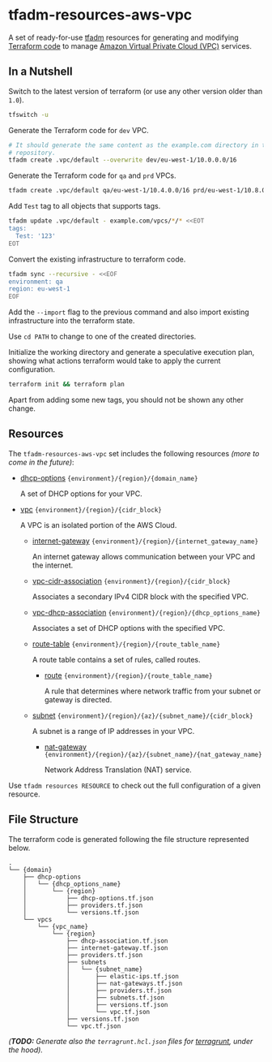 # tfadm-resources-aws-vpc

A set of ready-for-use [tfadm](https://github.com/nuncard/tfadm) resources for generating and modifying [Terraform code](https://developer.hashicorp.com/terraform) to manage [Amazon Virtual Private Cloud (VPC)](https://aws.amazon.com/vpc/) services.

## In a Nutshell

Switch to the latest version of terraform (or use any other version older than `1.0`).

```bash
tfswitch -u
```

Generate the Terraform code for `dev` VPC.

```bash
# It should generate the same content as the example.com directory in this
# repository.
tfadm create .vpc/default --overwrite dev/eu-west-1/10.0.0.0/16
```

Generate the Terraform code for `qa` and `prd` VPCs.

```bash
tfadm create .vpc/default qa/eu-west-1/10.4.0.0/16 prd/eu-west-1/10.8.0.0/16
```

Add `Test` tag to all objects that supports tags.

```bash
tfadm update .vpc/default - example.com/vpcs/*/* <<EOT
tags:
  Test: '123'
EOT
```

Convert the existing infrastructure to terraform code.

```bash
tfadm sync --recursive - <<EOF
environment: qa
region: eu-west-1
EOF
```

Add the `--import` flag to the previous command and also import existing infrastructure into the terraform state.

Use `cd PATH` to change to one of the created directories.

Initialize the working directory and generate a speculative execution plan, showing what actions terraform would take to apply the current configuration.

```bash
terraform init && terraform plan
```

Apart from adding some new tags, you should not be shown any other change.

## Resources

The `tfadm-resources-aws-vpc` set includes the following resources *(more to come in the future)*:

- [dhcp-options] `{environment}/{region}/{domain_name}`

  A set of DHCP options for your VPC.

- [vpc] `{environment}/{region}/{cidr_block}`

  A VPC is an isolated portion of the AWS Cloud.

  - [internet-gateway] `{environment}/{region}/{internet_gateway_name}`

    An internet gateway allows communication between your VPC and the internet.

  - [vpc-cidr-association] `{environment}/{region}/{cidr_block}`

    Associates a secondary IPv4 CIDR block with the specified VPC.

  - [vpc-dhcp-association] `{environment}/{region}/{dhcp_options_name}`

    Associates a set of DHCP options with the specified VPC.

  - [route-table] `{environment}/{region}/{route_table_name}`

    A route table contains a set of rules, called routes.

    - [route] `{environment}/{region}/{route_table_name}`
  
      A rule that determines where network traffic from your subnet or gateway is directed.

  - [subnet](.tfadm/resources/subnet.md) `{environment}/{region}/{az}/{subnet_name}/{cidr_block}`

    A subnet is a range of IP addresses in your VPC.

    - [nat-gateway](.tfadm/resources/nat-gateway.md) `{environment}/{region}/{az}/{subnet_name}/{nat_gateway_name}`

      Network Address Translation (NAT) service.

Use `tfadm resources RESOURCE` to check out the full configuration of a given resource.

## File Structure

The terraform code is generated following the file structure represented below.

```
.
└── {domain}
    ├── dhcp-options
    │   └── {dhcp_options_name}
    │       └── {region}
    │           ├── dhcp-options.tf.json
    │           ├── providers.tf.json
    │           └── versions.tf.json
    └── vpcs
        └── {vpc_name}
            └── {region}
                ├── dhcp-association.tf.json
                ├── internet-gateway.tf.json
                ├── providers.tf.json
                ├── subnets
                │   └── {subnet_name}
                │       ├── elastic-ips.tf.json
                │       ├── nat-gateways.tf.json
                │       ├── providers.tf.json
                │       ├── subnets.tf.json
                │       ├── versions.tf.json
                │       └── vpc.tf.json
                ├── versions.tf.json
                └── vpc.tf.json
```

*(**TODO:** Generate also the `terragrunt.hcl.json` files for [terragrunt](https://terragrunt.gruntwork.io/), under the hood).*

[dhcp-options]: .tfadm/resources/dhcp-options.md
[internet-gateway]: .tfadm/resources/internet-gateway.md
[nat-gateway]: .tfadm/resources/nat-gateway.md
[route-table]: .tfadm/resources/route-table.md
[route]: .tfadm/resources/roue.md
[subnet]: .tfadm/resources/subnet.md
[vpc-cidr-association]: .tfadm/resources/vpc-cidr-association.md
[vpc-dhcp-association]: .tfadm/resources/vpc-dhcp-association.md
[vpc]: .tfadm/resources/vpc.md
